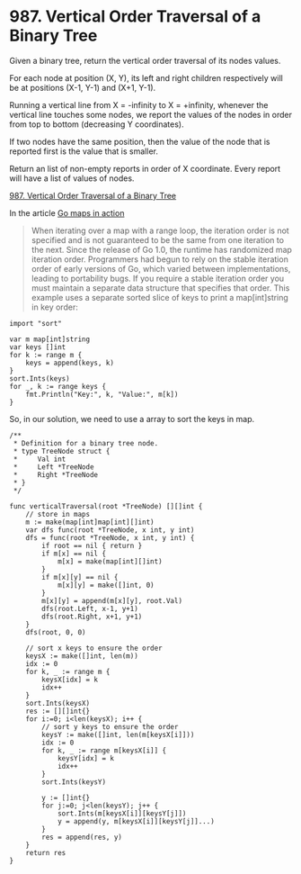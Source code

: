 # 987. Vertical Order Traversal of a Binary Tree

Given a binary tree, return the vertical order traversal of its nodes values.

For each node at position (X, Y), its left and right children respectively will be at positions (X-1, Y-1) and (X+1, Y-1).

Running a vertical line from X = -infinity to X = +infinity, whenever the vertical line touches some nodes, we report the values of the nodes in order from top to bottom (decreasing Y coordinates).

If two nodes have the same position, then the value of the node that is reported first is the value that is smaller.

Return an list of non-empty reports in order of X coordinate.  Every report will have a list of values of nodes.

[987. Vertical Order Traversal of a Binary Tree](https://leetcode.com/problems/vertical-order-traversal-of-a-binary-tree/)

In the article [Go maps in action](https://blog.golang.org/go-maps-in-action)

> When iterating over a map with a range loop, the iteration order is not specified and is not guaranteed to be the same from one iteration to the next. Since the release of Go 1.0, the runtime has randomized map iteration order. Programmers had begun to rely on the stable iteration order of early versions of Go, which varied between implementations, leading to portability bugs. If you require a stable iteration order you must maintain a separate data structure that specifies that order. This example uses a separate sorted slice of keys to print a map[int]string in key order:

```golang
import "sort"

var m map[int]string
var keys []int
for k := range m {
    keys = append(keys, k)
}
sort.Ints(keys)
for _, k := range keys {
    fmt.Println("Key:", k, "Value:", m[k])
}
```

So, in our solution, we need to use a array to sort the keys in map.

```golang
/**
 * Definition for a binary tree node.
 * type TreeNode struct {
 *     Val int
 *     Left *TreeNode
 *     Right *TreeNode
 * }
 */

func verticalTraversal(root *TreeNode) [][]int {
    // store in maps
    m := make(map[int]map[int][]int)
    var dfs func(root *TreeNode, x int, y int)
    dfs = func(root *TreeNode, x int, y int) {
        if root == nil { return }
        if m[x] == nil {
            m[x] = make(map[int][]int)
        }
        if m[x][y] == nil {
            m[x][y] = make([]int, 0)
        } 
        m[x][y] = append(m[x][y], root.Val)
        dfs(root.Left, x-1, y+1)
        dfs(root.Right, x+1, y+1)
    }
    dfs(root, 0, 0)
    
    // sort x keys to ensure the order
    keysX := make([]int, len(m))
    idx := 0
    for k, _ := range m {
        keysX[idx] = k
        idx++
    }
    sort.Ints(keysX)
    res := [][]int{}
    for i:=0; i<len(keysX); i++ {
        // sort y keys to ensure the order
        keysY := make([]int, len(m[keysX[i]]))
        idx := 0
        for k, _ := range m[keysX[i]] {
            keysY[idx] = k
            idx++
        }
        sort.Ints(keysY)

        y := []int{}
        for j:=0; j<len(keysY); j++ {
            sort.Ints(m[keysX[i]][keysY[j]])
            y = append(y, m[keysX[i]][keysY[j]]...)
        }
        res = append(res, y)
    }
    return res
}
```
